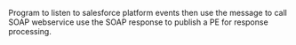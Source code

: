 Program to listen to salesforce platform events
then use the message to call SOAP webservice
use the SOAP response to publish a PE for response processing.
